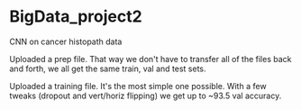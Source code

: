 # BigData_project2
CNN on cancer histopath data

Uploaded a prep file. 
That way we don't have to transfer all of the files back and forth, we all get the same train, val and test sets.

Uploaded a training file.
It's the most simple one possible. With a few tweaks (dropout and vert/horiz flipping) we get up to ~93.5 val accuracy. 
